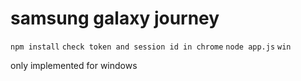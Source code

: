# samsung galaxy journey

`npm install`
`check token and session id in chrome`
`node app.js`
`win`

only implemented for windows